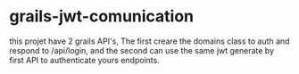 # grails-jwt-comunication
this projet have 2 grails API's, The first creare the domains class to auth and respond to /api/login, and the second can use the same jwt generate by first API to authenticate yours endpoints.
